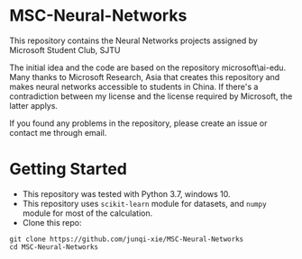 # MSC-Neural-Networks

This repository contains the Neural Networks projects assigned by Microsoft Student Club, SJTU

The initial idea and the code are based on the repository microsoft\ai-edu. Many thanks to Microsoft Research, Asia that creates this repository and makes neural networks accessible to students in China. If there's a contradiction between my license and the license required by Microsoft, the latter applys.

If you found any problems in the repository, please create an issue or contact me through email.

# Getting Started
- This repository was tested with Python 3.7, windows 10.
- This repository uses `scikit-learn` module for datasets, and `numpy` module for most of the calculation.
- Clone this repo:
```
git clone https://github.com/junqi-xie/MSC-Neural-Networks
cd MSC-Neural-Networks
```
